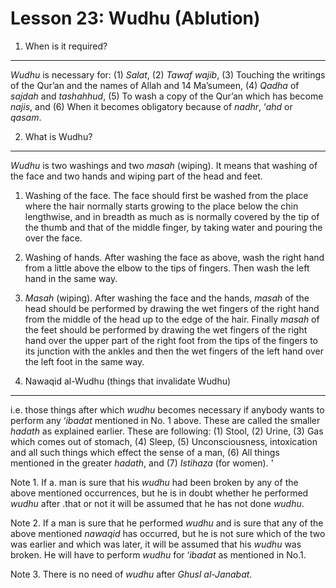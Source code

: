 Lesson 23: Wudhu (Ablution)
===========================

1. When is it required?
-----------------------

*Wudhu* is necessary for: (1) *Salat*, (2) *Tawaf* *wajib*, (3) Touching
the writings of the Qur’an and the names of Allah and 14 Ma’sumeen, (4)
*Qadha* of *sajdah* and *tashahhud*, (5) To wash a copy of the Qur’an
which has become *najis*, and (6) When it becomes obligatory because of
*nadhr*, ‘*ahd* or *qasam*.

2. What is Wudhu?
-----------------

*Wudhu* is two washings and two *masah* (wiping). It means that washing
of the face and two hands and wiping part of the head and feet.

1. Washing of the face. The face should first be washed from the place
where the hair normally starts growing to the place below the chin
lengthwise, and in breadth as much as is normally covered by the tip of
the thumb and that of the middle finger, by taking water and pouring the
over the face.

2. Washing of hands. After washing the face as above, wash the right
hand from a little above the elbow to the tips of fingers. Then wash the
left hand in the same way.

3. *Masah* (wiping). After washing the face and the hands, *masah* of
the head should be performed by drawing the wet fingers of the right
hand from the middle of the head up to the edge of the hair. Finally
*masah* of the feet should be performed by drawing the wet fingers of
the right hand over the upper part of the right foot from the tips of
the fingers to its junction with the ankles and then the wet fingers of
the left hand over the left foot in the same way.

3. Nawaqid al-Wudhu (things that invalidate Wudhu)
--------------------------------------------------

i.e. those things after which *wudhu* becomes necessary if anybody wants
to perform any ‘*ibadat* mentioned in No. 1 above. These are called the
smaller *hadath* as explained earlier. These are following: (1) Stool,
(2) Urine, (3) Gas which comes out of stomach, (4) Sleep, (5)
Unconsciousness, intoxication and all such things which effect the sense
of a man, (6) All things mentioned in the greater *hadath*, and (7)
*Istihaza* (for women). '

Note 1. If a. man is sure that his *wudhu* had been broken by any of the
above mentioned occurrences, but he is in doubt whether he performed
*wudhu* after .that or not it will be assumed that he has not done
*wudhu*.

Note 2. If a man is sure that he performed *wudhu* and is sure that any
of the above mentioned *nawaqid* has occurred, but he is not sure which
of the two was earlier and which was later, it will be assumed that his
*wudhu* was broken. He will have to perform *wudhu* for ‘*ibadat* as
mentioned in No.1.

Note 3. There is no need of *wudhu* after *Ghusl al-Janabat*.



